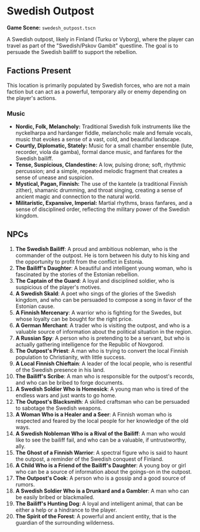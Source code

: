 # Swedish Outpost

**Game Scene:** `swedesh_outpost.tscn`

A Swedish outpost, likely in Finland (Turku or Vyborg), where the player can travel as part of the "Swedish/Pskov Gambit" questline. The goal is to persuade the Swedish bailiff to support the rebellion.

## Factions Present

This location is primarily populated by Swedish forces, who are not a main faction but can act as a powerful, temporary ally or enemy depending on the player's actions.

### Music
- **Nordic, Folk, Melancholy:** Traditional Swedish folk instruments like the nyckelharpa and hardanger fiddle, melancholic male and female vocals, music that evokes a sense of a vast, cold, and beautiful landscape.
- **Courtly, Diplomatic, Stately:** Music for a small chamber ensemble (lute, recorder, viola da gamba), formal dance music, and fanfares for the Swedish bailiff.
- **Tense, Suspicious, Clandestine:** A low, pulsing drone; soft, rhythmic percussion; and a simple, repeated melodic fragment that creates a sense of unease and suspicion.
- **Mystical, Pagan, Finnish:** The use of the kantele (a traditional Finnish zither), shamanic drumming, and throat singing, creating a sense of ancient magic and connection to the natural world.
- **Militaristic, Expansive, Imperial:** Martial rhythms, brass fanfares, and a sense of disciplined order, reflecting the military power of the Swedish kingdom.

## NPCs

1.  **The Swedish Bailiff**: A proud and ambitious nobleman, who is the commander of the outpost. He is torn between his duty to his king and the opportunity to profit from the conflict in Estonia.
2.  **The Bailiff's Daughter**: A beautiful and intelligent young woman, who is fascinated by the stories of the Estonian rebellion.
3.  **The Captain of the Guard**: A loyal and disciplined soldier, who is suspicious of the player's motives.
4.  **A Swedish Skald**: A poet who sings of the glories of the Swedish kingdom, and who can be persuaded to compose a song in favor of the Estonian cause.
5.  **A Finnish Mercenary**: A warrior who is fighting for the Swedes, but whose loyalty can be bought for the right price.
6.  **A German Merchant**: A trader who is visiting the outpost, and who is a valuable source of information about the political situation in the region.
7.  **A Russian Spy**: A person who is pretending to be a servant, but who is actually gathering intelligence for the Republic of Novgorod.
8.  **The Outpost's Priest**: A man who is trying to convert the local Finnish population to Christianity, with little success.
9.  **A Local Finnish Chieftain**: A leader of the local people, who is resentful of the Swedish presence in his land.
10. **The Bailiff's Scribe**: A man who is responsible for the outpost's records, and who can be bribed to forge documents.
11. **A Swedish Soldier Who is Homesick**: A young man who is tired of the endless wars and just wants to go home.
12. **The Outpost's Blacksmith**: A skilled craftsman who can be persuaded to sabotage the Swedish weapons.
13. **A Woman Who is a Healer and a Seer**: A Finnish woman who is respected and feared by the local people for her knowledge of the old ways.
14. **A Swedish Nobleman Who is a Rival of the Bailiff**: A man who would like to see the bailiff fail, and who can be a valuable, if untrustworthy, ally.
15. **The Ghost of a Finnish Warrior**: A spectral figure who is said to haunt the outpost, a reminder of the Swedish conquest of Finland.
16. **A Child Who is a Friend of the Bailiff's Daughter**: A young boy or girl who can be a source of information about the goings-on in the outpost.
17. **The Outpost's Cook**: A person who is a gossip and a good source of rumors.
18. **A Swedish Soldier Who is a Drunkard and a Gambler**: A man who can be easily bribed or blackmailed.
19. **The Bailiff's Hunting Dog**: A loyal and intelligent animal, that can be either a help or a hindrance to the player.
20. **The Spirit of the Forest**: A powerful and ancient entity, that is the guardian of the surrounding wilderness.
